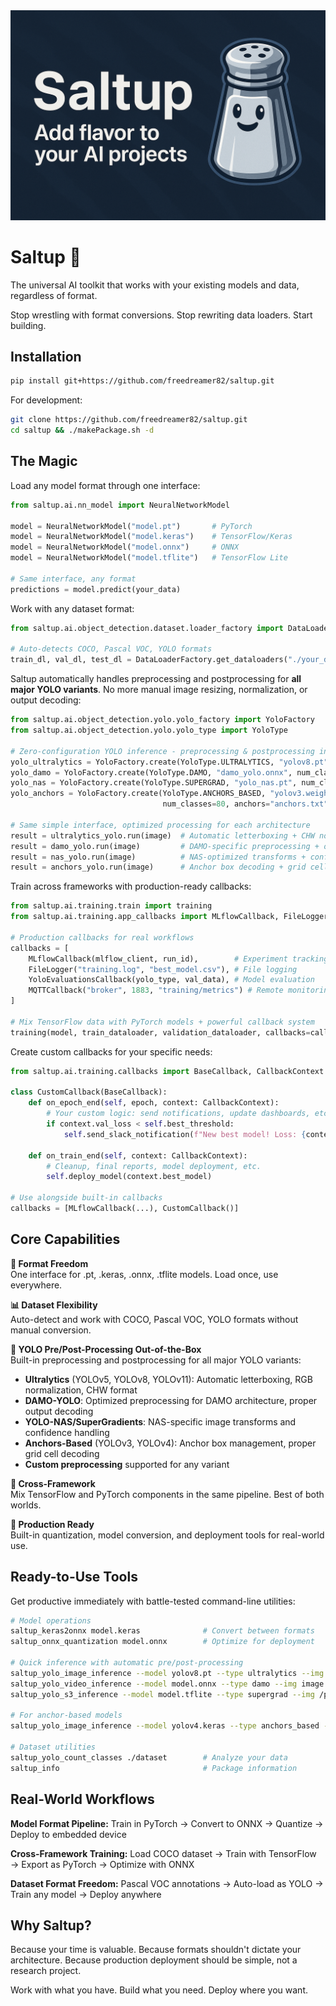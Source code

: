 <div align="center">
<img src="docs/saltup-banner.png">
</div>

# Saltup 🧂

The universal AI toolkit that works with your existing models and data, regardless of format.

Stop wrestling with format conversions. Stop rewriting data loaders. Start building.

## Installation

```bash
pip install git+https://github.com/freedreamer82/saltup.git
```

For development:
```bash
git clone https://github.com/freedreamer82/saltup.git
cd saltup && ./makePackage.sh -d
```

## The Magic

Load any model format through one interface:
```python
from saltup.ai.nn_model import NeuralNetworkModel

model = NeuralNetworkModel("model.pt")       # PyTorch
model = NeuralNetworkModel("model.keras")    # TensorFlow/Keras  
model = NeuralNetworkModel("model.onnx")     # ONNX
model = NeuralNetworkModel("model.tflite")   # TensorFlow Lite

# Same interface, any format
predictions = model.predict(your_data)
```

Work with any dataset format:
```python
from saltup.ai.object_detection.dataset.loader_factory import DataLoaderFactory

# Auto-detects COCO, Pascal VOC, YOLO formats
train_dl, val_dl, test_dl = DataLoaderFactory.get_dataloaders("./your_dataset")
```

Saltup automatically handles preprocessing and postprocessing for **all major YOLO variants**. No more manual image resizing, normalization, or output decoding:
```python
from saltup.ai.object_detection.yolo.yolo_factory import YoloFactory
from saltup.ai.object_detection.yolo.yolo_type import YoloType

# Zero-configuration YOLO inference - preprocessing & postprocessing included
yolo_ultralytics = YoloFactory.create(YoloType.ULTRALYTICS, "yolov8.pt", num_classes=80)
yolo_damo = YoloFactory.create(YoloType.DAMO, "damo_yolo.onnx", num_classes=80)
yolo_nas = YoloFactory.create(YoloType.SUPERGRAD, "yolo_nas.pt", num_classes=80)
yolo_anchors = YoloFactory.create(YoloType.ANCHORS_BASED, "yolov3.weights", 
                                  num_classes=80, anchors="anchors.txt")

# Same simple interface, optimized processing for each architecture
result = ultralytics_yolo.run(image)  # Automatic letterboxing + CHW normalization
result = damo_yolo.run(image)         # DAMO-specific preprocessing + output parsing
result = nas_yolo.run(image)          # NAS-optimized transforms + confidence handling
result = anchors_yolo.run(image)      # Anchor box decoding + grid cell processing
```

Train across frameworks with production-ready callbacks:
```python
from saltup.ai.training.train import training
from saltup.ai.training.app_callbacks import MLflowCallback, FileLogger, YoloEvaluationsCallback, MQTTCallback

# Production callbacks for real workflows
callbacks = [
    MLflowCallback(mlflow_client, run_id),        # Experiment tracking
    FileLogger("training.log", "best_model.csv"), # File logging
    YoloEvaluationsCallback(yolo_type, val_data), # Model evaluation
    MQTTCallback("broker", 1883, "training/metrics") # Remote monitoring
]

# Mix TensorFlow data with PyTorch models + powerful callback system
training(model, train_dataloader, validation_dataloader, callbacks=callbacks)
```

Create custom callbacks for your specific needs:
```python
from saltup.ai.training.callbacks import BaseCallback, CallbackContext

class CustomCallback(BaseCallback):
    def on_epoch_end(self, epoch, context: CallbackContext):
        # Your custom logic: send notifications, update dashboards, etc.
        if context.val_loss < self.best_threshold:
            self.send_slack_notification(f"New best model! Loss: {context.val_loss}")
    
    def on_train_end(self, context: CallbackContext):
        # Cleanup, final reports, model deployment, etc.
        self.deploy_model(context.best_model)

# Use alongside built-in callbacks
callbacks = [MLflowCallback(...), CustomCallback()]
```

## Core Capabilities

**🔄 Format Freedom**  
One interface for .pt, .keras, .onnx, .tflite models. Load once, use everywhere.

**📊 Dataset Flexibility**  
Auto-detect and work with COCO, Pascal VOC, YOLO formats without manual conversion.

**🎯 YOLO Pre/Post-Processing Out-of-the-Box**  
Built-in preprocessing and postprocessing for all major YOLO variants:
- **Ultralytics** (YOLOv5, YOLOv8, YOLOv11): Automatic letterboxing, RGB normalization, CHW format
- **DAMO-YOLO**: Optimized preprocessing for DAMO architecture, proper output decoding
- **YOLO-NAS/SuperGradients**: NAS-specific image transforms and confidence handling  
- **Anchors-Based** (YOLOv3, YOLOv4): Anchor box management, proper grid cell decoding
- **Custom preprocessing** supported for any variant

**🔀 Cross-Framework**  
Mix TensorFlow and PyTorch components in the same pipeline. Best of both worlds.

**🚀 Production Ready**  
Built-in quantization, model conversion, and deployment tools for real-world use.

## Ready-to-Use Tools

Get productive immediately with battle-tested command-line utilities:

```bash
# Model operations
saltup_keras2onnx model.keras              # Convert between formats
saltup_onnx_quantization model.onnx        # Optimize for deployment

# Quick inference with automatic pre/post-processing
saltup_yolo_image_inference --model yolov8.pt --type ultralytics --img image.jpg --num_class 80
saltup_yolo_video_inference --model model.onnx --type damo --img image.jpg --num_class 80
saltup_yolo_s3_inference --model model.tflite --type supergrad --img /path/to/images --num_class 80

# For anchor-based models
saltup_yolo_image_inference --model yolov4.keras --type anchors_based --img image.jpg --num_class 80 --anchors anchors.txt

# Dataset utilities
saltup_yolo_count_classes ./dataset        # Analyze your data
saltup_info                                # Package information
```

## Real-World Workflows

**Model Format Pipeline:**
Train in PyTorch → Convert to ONNX → Quantize → Deploy to embedded device

**Cross-Framework Training:**
Load COCO dataset → Train with TensorFlow → Export as PyTorch → Optimize with ONNX

**Dataset Format Freedom:**
Pascal VOC annotations → Auto-load as YOLO → Train any model → Deploy anywhere

## Why Saltup?

Because your time is valuable. Because formats shouldn't dictate your architecture. Because production deployment should be simple, not a research project.

Work with what you have. Build what you need. Deploy where you want.
